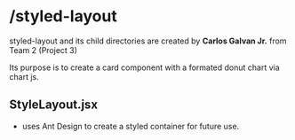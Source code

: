 # /styled-layout
styled-layout and its child directories are created by **Carlos Galvan Jr.** from Team 2 (Project 3)

Its purpose is to create a card component with a formated donut chart via chart js.

## StyleLayout.jsx
- uses Ant Design to create a styled container for future use.
